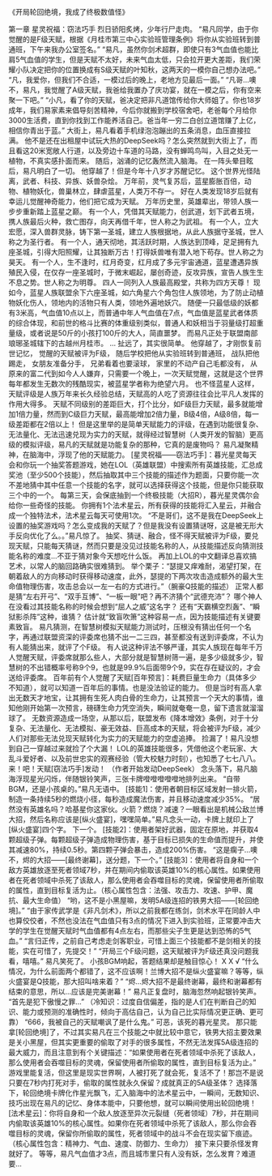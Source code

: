 《开局轮回绝境，我成了终极数值怪》

第一章 星灵祝福：窃法巧手
	烈日骄阳炙烤，少年行尸走肉。
	“易凡同学，由于你觉醒的是F级天赋，根据《月桂市第三中心实验班管理条例》将你从实验班转到普通班，下午来我办公室签名。”
	“易凡，虽然你剑术超群，即使只有3气血值也能比肩5气血值的学生，但是天赋不太好，未来气血太低，只会拉开更大差距，我们荣耀小队决定把你的位置换成有S级天赋的叶知秋，这两天的一模你自己想办法吧。”
	“凡，我爱你，但我们不合适，一模过后的晚上，老地方见最后一面。”
	“凡哥...噢不，易凡，我觉醒了A级天赋，我爸给我置办了庆功宴，就在一模之后，你有空来聚一下吧。”
	“小凡，看了你的天赋，爸决定把非凡道馆传给你大师姐了。你也18岁成年，我们易家素来倡导刻苦精神，今后你就搬到学校宿舍吧，老爸每个月给你3000生活费，直到你找到工作能养活自己。爸当年一穷二白创立道馆赚了上亿，相信你青出于蓝。”
	大街上，易凡看着手机绿泡泡蹦出的五条消息，血压直接拉满。
	他不是还在出租屋中试玩大热的DeepSeek吗？怎么突然就到大街上了，而且看这20米宽敞人行道，以及旁边十车道的马路，没有蝉鸣鸟叫，入目之处无一植物，不真实感扑面而来。
	随后，汹涌的记忆轰然流入脑海。
	在一阵头晕目眩后，易凡明白了一切。
	他穿越了！但是今年十八岁才苏醒记忆。
	这个世界光怪陆离，武者、科技、异族、妖兽杂烩。
	万年前，灵气复苏后，蓝星膨胀百倍，动物、植物妖化，兽巢林立，肆虐蓝星，人类万不存一。
	好在人类发现18岁后就有幸运儿觉醒神奇能力，他们把它成为天赋。
	万年历史里，英雄辈出，带领人族一步步重新踏上蓝星之巅。
	有一个人，凭借其天赋能力，创武道，划下武者五境，携人族最后火种，救亡图存，向天再借千年，世人称之为武祖。
	有一个人，立大宏愿，深入兽群灵脉，铸下第一圣城，建立人族根据地，从此人族据守圣城，世人称之为圣行者。
	有一个人，通天彻地，其活跃时期，人族达到顶峰，足足拥有九座圣城，引得大阳照耀，让其独断万古！打得妖兽唯有潜入地下苟存。世人称之为昊天。
	有一个人，生不逢时，红月奇变，红月成了多元宇宙通道，蓝星遭遇异族殖民入侵，在仅存一座圣城时，于微末崛起，屡创奇迹，反攻异族，宣告人族生生不息之势。世人称之为明尊。
	四人一同列入人族最高殿堂，共称为四方天尊！
	现如今，蓝星人族联盟余下六座圣城，如六角星六个角包住人族领地，为了防止动植物妖化伤人，领地内的活物只有人类，领地外遍地妖穴。
	随便一只最低级的妖都有3米高，气血值10点以上，而普通中年人气血值在7点，气血值是蓝星武者体质的综合体现，和前世的格斗比赛的体重级别类似，普通人和妖相当于羽量级打超重量级，或者说是50斤的小孩打100斤的大人，简直噩梦。
	而易凡正处于联盟南部琅琊圣城辖下的古越州月桂市。
	...
	扯远了，其实很简单。
	他穿越了，才刚恢复前世记忆，
	觉醒的天赋被评为F级，
	随后学校把他从实验班转到普通班，
	战队把他踢走，
	女朋友准备分手，
	兄弟看着也要滚球，
	家里的不动产自己毛都没有，
	从原来的富二代到如今人人嫌弃，只需要一个晚上，一次天赋觉醒，这就是这个世界每年都发生无数次的残酷现实，被蓝星学者称为绝望六月。
	也不怪蓝星人这样，天赋评级是人族万年来长久经验总结，天赋高的人吃了资源往往会比平凡人发挥的作用大得多。
	天赋不同级别的差距巨大，打个比分，如F级巨力天赋，最多就能增加1倍力量，然而到C级巨力天赋，最高能增加2倍力量，B级4倍，A级8倍，每一级差距都在2倍以上！
	但是这里举的是简单天赋能力的评级，在遇到功能很复杂、无法量化、无法迅速兑现为实力的天赋，就得经过智慧树（人类开发的智脑）更高级的模拟评级，易凡的天赋就是功能复杂的那种，它真的是废物吗？
	易凡凝聚精神，在脑海中，浮现了他的天赋能力。
	[星灵祝福——窃法巧手]：暮光星灵每天会和你玩一个抽奖答题游戏，她在LOL（英雄联盟）中搜索所有英雄技能，汇总成奖池（至少500个技能），然后抽取其中三个技能的描述作为题面，只要你能一次不差地猜中其中任意一个技能的名字，就可以选择获得这个技能，但是你只能获取三个中的一个。
	每第三天，会保底抽到一个终极技能（大招R），暮光星灵偶尔会给你一些奇怪的技能。
	你拥有1个法术星云，所有获得的技能将汇入星云，并融合成一个独特法术，法术星云每天可使用1次。
	“不是哥们，这不是我在DeepSeek上设置的抽奖游戏吗？怎么变成我的天赋了？但是我没有设置猜谜呀，这是被无形大手反向优化了么。。”易凡惊了。
	抽奖、猜谜、融合，怪不得天赋被评为F级，要兑现天赋，只能每天猜谜，然而只要是没见过技能名称的人，从技能描述反向猜测技能名称的难度...不亚于猜对象今天想吃什么饭。
	再加上LOL的中文翻译总喜欢搞艺术，以常人的脑回路确实很难猜到。
	举个栗子：“瑟提又痒难耐，渴望打架，在朝着敌人的方向移动时获得移动速度，此外，瑟提的下两次攻击造成额外的最大生命值物理伤害，攻击总会以一左一右的方式进行。”（腕豪Q技能的描述）
	正常人都是猜“左右开弓”、“双手互博”、“一板一眼”吧？再不济猜个“武德充沛”？
	哪个神人在没看过其技能名称的时候会想到“屈人之威”这名字？
	还有“天霸横空烈轰”、“瞬狱影杀阵”这种，谁猜？
	估计就“致盲吹箫”这种容易一点，因为技能描述有关键要素致盲。
	易凡猜测，在智慧树模拟天赋能力测试时，压根没有猜出任何一个名字，再通过联盟资深的评委席也猜不出一二三四，甚至都没有送到评委席，不认为有人能猜出来，就评了个F级。
	有人说这种评法不够严谨，其实人族现在每年千万人觉醒天赋，评委席就那么些人，大部分就是智慧树筛一遍，是多少级就多少，智慧树的不出错概率号称9个9，也就是99.9%后面带9个9，实在存在疑议的，才会送给评委席。
	百年前有个人觉醒了天赋[百年预言]：耗费巨量生命力（具体多少不知道），就可以知道一百年后的事情。也是没法验证的能力。
	但是当时有高人拿出无数天才地宝，让其拥有生死人肉白骨的生命力，让其预言一个天大的事情，谁知他刚开始第一次预言，磅礴生命力凭空消失，瞬间就奄奄一息，留下遗言就溜溜球了。
	无数资源造成一场空，从那以后，联盟发布《降本增效》条例，对于十分复杂、无法量化、无法模拟、豪无效益、巨高成本的天赋，将会被评为F级，减少人们对那些无法兑现天赋转化为实力的天赋能力的空虚追捧。
	捡漏了！易凡没想到自己一穿越过来就捡了个大漏！
	LOL的英雄技能很多，凭借他这个老玩家、大乱斗爱好者、以及前世忠实的观赛经验（管大校魅力时刻），也知悉了七七八八。
	来！吧！天赋[窃法巧手]发动！
	（作者开始发动DeepSeek）
	念头落下，易凡脑海浮现星光闪烁，伴随银铃笑声，三张卡牌噔噔噔噔噔地排列出来。
	“自带BGM，还是小孩桌的。”易凡无语中。
	[技能1]：使用者朝目标区域发射一排火箭，制造一条持续5秒的燃烧小径，每秒造成魔法伤害，并且移动速度减少35%。
	“居然没有英雄名吗？哈基星你这家伙。火箭？燃烧？减速？一眼看出是机械公敌兰博大招，然后名称应该是[纵火盛宴]，嘿嘿简单。”易凡念头一动，卡牌上就印上了[纵火盛宴]四个字。
	下一个。
	[技能2]：使用者架好武器，固定在原地，并获取4颗超级子弹。每颗超级子弹造成物理伤害，基于目标已损失的生命值而提升，并使其减速80%，持续0.5秒。第四颗子弹会暴击，造成200%伤害。
	“这是瘸子...噢不，烬的大招——[最终谢幕]，送分题，下一个。”
	[技能3]：使用者将自身和一个敌方英雄放逐至死者领域7秒，并在期间内偷取该英雄10%的核心属性。如果使用者在死者领域中杀死了该敌人，那么使用者会吞噬目标的灵魂，保留使用者所偷取的属性，直到目标复活为止。（核心属性包含：法强、攻击力、攻速、护甲、魔抗、最大生命值）
	“哟，这不是小黑屋嘛，发明5A级连招的铁男大招——[轮回绝境]。”
	“由于家传武学是《非凡剑术》，所以之前我都在练剑，剑术水平在同龄人中也算佼佼者，不然也没法在气血值只有3点的情况下进入到实验班，正常要冲击大学的学生在觉醒天赋时气血值都有4点左右，而那些尖子生更是达到恐怖的5气血。”
	“言归正传，之前自己考虑走剑客职业，可惜上面三个技能都不是剑相关的技能，实在可惜了，先提交！”
	“开局三个F级问题，这天赋被评为F级还真没问题我看，嘻嘻。”
	易凡笑死了。
	小孩BGM响起，答题结果却是触目惊心！
	X X √
	“什么情况，为什么前面两个都错了，这不应该啊！兰博大招不是纵火盛宴嘛？等等，纵火盛宴是Q技能，那大招叫啥来着？”
	“烬...烬大招不是最终谢幕，最终和谢幕都有结束的意思，所以...应该是完美谢幕！”
	易凡正复盘时，脑海忽然响起银铃笑声。
	“首先是犯下傲慢之罪...”
	（冷知识：过度自信偏差，指的是人们在判断自己的知识、能力或预测的准确性时，倾向于高估自己，认为自己比实际情况更正确、更可靠）
	“666，我被自己的天赋嘲讽了是什么鬼。”
	可恶，该死的暮光星灵。
	那只能拿[轮回绝境]了，不过其实易凡在三个技能之中就比较中意它，铁男大招主要效果是关小黑屋，但其实更重要的偷取了对手的很多属性，不然无法发挥5A级连招的最大威力，而且注意到有个关键描述：“如果使用者在死者领域中杀死了该敌人，那么使用者会吞噬目标的灵魂，保留使用者所偷取的属性，直到目标复活为止。”
	游戏里能复活，但这里是现实世界啊，人被打死了就会死，复活不了！那岂不是说只要在7秒内打死对手，偷取的属性就永久保留？成就真正的5A级圣体？
	选择落下，轮回绝境卡牌化作星光飘飞，汇入脑海中的法术星云中，一瞬间，无数知识、技巧出现在易凡的记忆、身体本能中，只要他想，就可以瞬间使用出轮回绝境！
	[法术星云]：你将自身和一个敌人放逐至异次元裂缝（死者领域）7秒，并在期间内偷取该英雄10%的核心属性。如果你在死者领域中杀死了该敌人，那么你会吞噬目标的灵魂，保留你所偷取的属性，死者领域中的战斗不会在现实留下痕迹。（核心属性包含：精神力、气血、速度、防御力、生命力）
	接下来只要杀怪发育就好了。
	等等，易凡气血值才3点，而且城市里只有人没有妖，怎么发育？难道要...
	
	
	